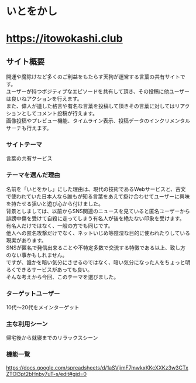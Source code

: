 # いとをかし

# https://itowokashi.club

## サイト概要
開運や魔除けなど多くのご利益をもたらす天狗が運営する言葉の共有サイトです。  
ユーザーが持つポジティブなエピソードを共有して頂き、その投稿に他ユーザーは良いねアクションを行えます。  
また、偉人が遺した格言や有名な言葉を投稿して頂きその言葉に対してはリアクションとしてコメント投稿が行えます。  
画像投稿やプレビュー機能、タイムライン表示、投稿データのインクリメンタルサーチも行えます。  

### サイトテーマ
言葉の共有サービス

### テーマを選んだ理由
名前を「いとをかし」にした理由は、現代の技術であるWebサービスと、古文で使われていた日本人なら誰もが知る言葉をあえて掛け合わせてユーザーに興味を持たせる狙いと遊び心から付けました。  
背景としましては、以前からSNS関連のニュースを見ていると匿名ユーザーから誹謗中傷を受けて自殺に走ってしまう有名人が後を絶たない印象を受けます。  
有名人だけではなく、一般の方でも同じです。   
他人への匿名攻撃だけでなく、ネットいじめ等陰湿な目的に使われたりしている現実があります。  
SNSが匿名で発信出来ることや不特定多数で交流する特徴である以上、致し方のない事かもしれません。  
ですが、誰かを暗い気分にさせるのではなく、暗い気分になった人をちょっと明るくできるサービスがあっても良い。  
そんな考えから今回、このテーマを選びました。  

### ターゲットユーザー
10代〜20代をメインターゲット

### 主な利用シーン
帰宅後から就寝までのリラックスシーン

### 機能一覧
https://docs.google.com/spreadsheets/d/1aSVjimF7mwkxKKcXXKz3w3CTxZTOl3pt2bHnby7uT-s/edit#gid=0
